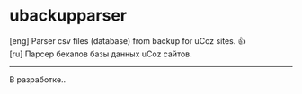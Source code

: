 # ubackupparser
[eng] Parser csv files (database) from backup for uCoz sites. :+1: <br />
[ru] Парсер бекапов базы данных uCoz сайтов. <br />

---

В разработке..
